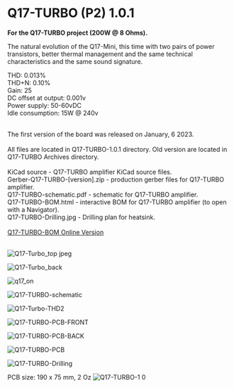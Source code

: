 # Q17-TURBO (P2) 1.0.1</b><br>

<b>For the Q17-TURBO project (200W @ 8 Ohms).</b><br>

The natural evolution of the Q17-Mini, this time with two pairs of power transistors, better thermal management and the same technical characteristics and the same sound signature.

THD: 0.013%<br>
THD+N: 0.10%<br>
Gain: 25<br>
DC offset at output: 0.001v<br>
Power supply: 50-60vDC<br>
Idle consumption: 15W @ 240v<br>

<br>
The first version of the board was released on January, 6 2023.<br>
<br>
All files are located in Q17-TURBO-1.0.1 directory. Old version are located in Q17-TURBO Archives directory.
<br>
<br>
KiCad source - Q17-TURBO amplifier KiCad source files.<br>
Gerber-Q17-TURBO-[version].zip - production gerber files for Q17-TURBO amplifier.<br>
Q17-TURBO-schematic.pdf - schematic for Q17-TURBO amplifier.<br>
Q17-TURBO-BOM.html - interactive BOM for Q17-TURBO amplifier (to open with a Navigator).<br>
Q17-TURBO-Drilling.jpg - Drilling plan for heatsink.<br>
<br>
<a href="https://audio.cyberkata.org/Q17-TURBO-BOM.html">Q17-TURBO-BOM Online Version</a><br>
<br>

![Q17-Turbo_top jpeg](https://user-images.githubusercontent.com/12907102/219691376-98559b45-01dd-4c86-838a-67529dabff89.jpeg)

![Q17-Turbo_back](https://user-images.githubusercontent.com/12907102/219691488-a70ce37a-fb24-41f4-a3a3-7914c1927616.jpeg)

![q17_on](https://user-images.githubusercontent.com/12907102/220950004-ca148642-bf07-43ac-9358-35dda695d967.jpeg)

![Q17-TURBO-schematic](https://github.com/stefaweb/Q17-a-QUAD405-audiophile-approach/assets/12907102/d3ea7950-0252-44e8-8e92-1ee18c6e7777)

![Q17-Turbo-THD2](https://user-images.githubusercontent.com/12907102/221007525-ddf50520-abd1-4fea-893a-9efe87f46179.jpg)

![Q17-TURBO-PCB-FRONT](https://user-images.githubusercontent.com/12907102/237027355-0a90e53b-b06c-4b5e-8da3-3c6febaa86dc.jpg)

![Q17-TURBO-PCB-BACK](https://user-images.githubusercontent.com/12907102/237027284-ced0379f-667b-4d57-be78-c5ad45ba8153.jpg)

![Q17-TURBO-PCB](https://user-images.githubusercontent.com/12907102/237031082-f9e749dc-1ef1-420d-bacc-f9c6cd997418.jpg)

![Q17-TURBO-Drilling](https://user-images.githubusercontent.com/12907102/221359580-5ae61890-b43a-432f-bca4-7a5a4e1e9bef.jpg)

PCB size: 190 x 75 mm, 2 Oz
![Q17-TURBO-1 0](https://user-images.githubusercontent.com/12907102/211021352-3be79f9f-d615-474e-8003-4d31be265cf4.jpg)


